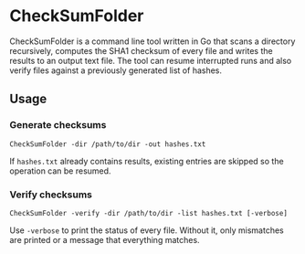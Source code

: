 # CheckSumFolder

CheckSumFolder is a command line tool written in Go that scans a directory
recursively, computes the SHA1 checksum of every file and writes the results to
an output text file. The tool can resume interrupted runs and also verify files
against a previously generated list of hashes.

## Usage

### Generate checksums
```
CheckSumFolder -dir /path/to/dir -out hashes.txt
```
If `hashes.txt` already contains results, existing entries are skipped so the
operation can be resumed.

### Verify checksums
```
CheckSumFolder -verify -dir /path/to/dir -list hashes.txt [-verbose]
```
Use `-verbose` to print the status of every file. Without it, only mismatches
are printed or a message that everything matches.
